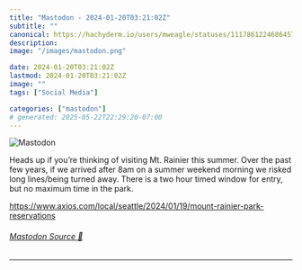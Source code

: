```yaml
---
title: "Mastodon - 2024-01-20T03:21:02Z"
subtitle: ""
canonical: https://hachyderm.io/users/mweagle/statuses/111786122468645750
description:
image: "/images/mastodon.png"

date: 2024-01-20T03:21:02Z
lastmod: 2024-01-20T03:21:02Z
image: ""
tags: ["Social Media"]

categories: ["mastodon"]
# generated: 2025-05-22T22:29:20-07:00
---
```

![Mastodon](/images/mastodon.png)

<p>Heads up if you’re thinking of visiting Mt. Rainier this summer. Over the past few years, if we arrived after 8am on a summer weekend morning we risked long lines/being turned away. There is a two hour timed window for entry, but no maximum time in the park. </p><p><a href="https://www.axios.com/local/seattle/2024/01/19/mount-rainier-park-reservations" target="_blank" rel="nofollow noopener noreferrer" translate="no"><span class="invisible">https://www.</span><span class="ellipsis">axios.com/local/seattle/2024/0</span><span class="invisible">1/19/mount-rainier-park-reservations</span></a></p>


###### [Mastodon Source 🐘](https://hachyderm.io/@mweagle/111786122468645750)

___
